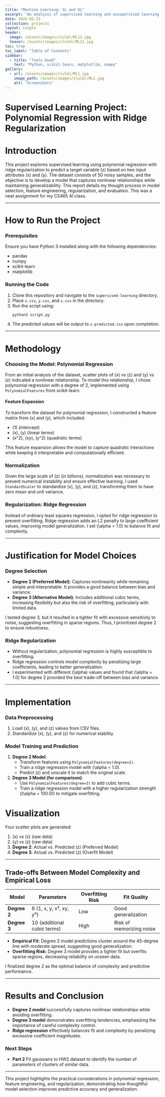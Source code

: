 ```yaml
---
title: "Machine Learning: SL and UL"
excerpt: "An analysis of supervised learning and unsupervised learning processes"
date: 2025-02-23
collection: projects
layout: single
header:
  image: /assets/images/slulml/ML12.jpg
  teaser: /assets/images/slulml/ML12.jpg
toc: true
toc_label: "Table of Contents"
sidebar:
  - title: "Tools Used"
    text: "Python, scikit-learn, matplotlib, numpy"
gallery:
  - url: /assets/images/slulml/ML1.jpg
    image_path: /assets/images/slulml/ML1.jpg
    alt: "Screenshots"
---
```

# Supervised Learning Project: Polynomial Regression with Ridge Regularization

# Introduction

This project explores supervised learning using polynomial regression with ridge regularization to predict a target variable \(z\) based on two input attributes \(x\) and \(y\). The dataset consists of 50 noisy samples, and the objective is to develop a model that captures nonlinear relationships while maintaining generalizability. This report details my thought process in model selection, feature engineering, regularization, and evaluation. This was a neat assignment for my CS465 AI class.

---

# How to Run the Project

### Prerequisites

Ensure you have Python 3 installed along with the following dependencies:

- pandas
- numpy
- scikit-learn
- matplotlib

### Running the Code

1. Clone this repository and navigate to the `supervised-learning` directory.
2. Place `x.csv`, `y.csv`, and `z.csv` in the directory.
3. Run the script using:
   ```sh
   python3 script.py
   ```
4. The predicted values will be output to `z-predicted.csv` upon completion.

---

# Methodology

### Choosing the Model: Polynomial Regression

From an initial analysis of the dataset, scatter plots of \(x\) vs \(z\) and \(y\) vs \(z\) indicated a nonlinear relationship. To model this relationship, I chose polynomial regression with a degree of 2, implemented using `PolynomialFeatures` from scikit-learn.

#### Feature Expansion

To transform the dataset for polynomial regression, I constructed a feature matrix from \(x\) and \(y\), which included:

- \(1\) (intercept)
- \(x\), \(y\) (linear terms)
- \(x^2\), \(xy\), \(y^2\) (quadratic terms)

This feature expansion allows the model to capture quadratic interactions while keeping it interpretable and computationally efficient.

### Normalization

Given the large scale of \(z\) (in billions), normalization was necessary to prevent numerical instability and ensure effective learning. I used `StandardScaler` to standardize \(x\), \(y\), and \(z\), transforming them to have zero mean and unit variance.

### Regularization: Ridge Regression

Instead of ordinary least squares regression, I opted for ridge regression to prevent overfitting. Ridge regression adds an L2 penalty to large coefficient values, improving model generalization. I set \(\alpha = 1.0\) to balance fit and complexity.

---

# Justification for Model Choices

### Degree Selection

- **Degree 2 (Preferred Model)**: Captures nonlinearity while remaining simple and interpretable. It provides a good balance between bias and variance.
- **Degree 3 (Alternative Model)**: Includes additional cubic terms, increasing flexibility but also the risk of overfitting, particularly with limited data.

I tested degree 3, but it resulted in a tighter fit with excessive sensitivity to noise, suggesting overfitting in sparse regions. Thus, I prioritized degree 2 to ensure robustness.

### Ridge Regularization

- Without regularization, polynomial regression is highly susceptible to overfitting.
- Ridge regression controls model complexity by penalizing large coefficients, leading to better generalization.
- I experimented with different \(\alpha\) values and found that \(\alpha = 1.0\) for degree 2 provided the best trade-off between bias and variance.

---

# Implementation

### Data Preprocessing

1. Load \(x\), \(y\), and \(z\) values from CSV files.
2. Standardize \(x\), \(y\), and \(z\) for numerical stability.

### Model Training and Prediction

1. **Degree 2 Model**:
   - Transform features using `PolynomialFeatures(degree=2)`.
   - Train a ridge regression model with \(\alpha = 1.0\).
   - Predict \(z\) and unscale it to match the original scale.
2. **Degree 3 Model (for comparison)**:
   - Use `PolynomialFeatures(degree=3)` to add cubic terms.
   - Train a ridge regression model with a higher regularization strength (\(\alpha = 100.0\)) to mitigate overfitting.

# Visualization

Four scatter plots are generated:

1. \(x\) vs \(z\) (raw data)
2. \(y\) vs \(z\) (raw data)
3. **Degree 2**: Actual vs. Predicted \(z\) (Preferred Model)
4. **Degree 3**: Actual vs. Predicted \(z\) (Overfit Model)

---

## Trade-offs Between Model Complexity and Empirical Loss

| Model        | Parameters                  | Overfitting Risk | Fit Quality              |
| ------------ | --------------------------- | ---------------- | ------------------------ |
| **Degree 2** | 6 (1, x, y, x², xy, y²)     | Low              | Good generalization      |
| **Degree 3** | 10 (additional cubic terms) | High             | Risk of memorizing noise |

- **Empirical Fit:** Degree 2 model predictions cluster around the 45-degree line with moderate spread, suggesting good generalization.
- **Overfitting Risk:** Degree 3 model provides a tighter fit but overfits sparse regions, decreasing reliability on unseen data.

I finalized degree 2 as the optimal balance of complexity and predictive performance.

---

# Results and Conclusion

- **Degree 2 model** successfully captures nonlinear relationships while avoiding overfitting.
- **Degree 3 model** demonstrates overfitting tendencies, emphasizing the importance of careful complexity control.
- **Ridge regression** effectively balances fit and complexity by penalizing excessive coefficient magnitudes.

### Next Steps

- **Part 2** Fit gaussians to HW2 dataset to identify the number of parameters of clusters of similar data.

---

This project highlights the practical considerations in polynomial regression, feature engineering, and regularization, demonstrating how thoughtful model selection improves predictive accuracy and generalization.


